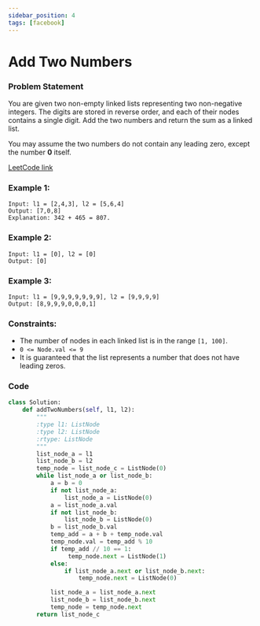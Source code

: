 ```yaml
---
sidebar_position: 4
tags: [facebook]
---
```


# Add Two Numbers

### Problem Statement

You are given two non-empty linked lists representing two non-negative integers. The digits are stored in reverse order, and each of their nodes contains a single digit. Add the two numbers and return the sum as a linked list.

You may assume the two numbers do not contain any leading zero, except the number **0** itself.

[LeetCode link](https://leetcode.com/problems/add-two-numbers/)

### Example 1:

```
Input: l1 = [2,4,3], l2 = [5,6,4]
Output: [7,0,8]
Explanation: 342 + 465 = 807.
```

### Example 2:

```
Input: l1 = [0], l2 = [0]
Output: [0]
```

### Example 3:

```
Input: l1 = [9,9,9,9,9,9,9], l2 = [9,9,9,9]
Output: [8,9,9,9,0,0,0,1]
```

### Constraints:

- The number of nodes in each linked list is in the range `[1, 100]`.
- `0 <= Node.val <= 9`
- It is guaranteed that the list represents a number that does not have leading zeros.

### Code

```python title="Python Code"
class Solution:
    def addTwoNumbers(self, l1, l2):
        """
        :type l1: ListNode
        :type l2: ListNode
        :rtype: ListNode
        """
        list_node_a = l1
        list_node_b = l2
        temp_node = list_node_c = ListNode(0)
        while list_node_a or list_node_b:
            a = b = 0
            if not list_node_a:
                list_node_a = ListNode(0)
            a = list_node_a.val
            if not list_node_b:
                list_node_b = ListNode(0)
            b = list_node_b.val
            temp_add = a + b + temp_node.val
            temp_node.val = temp_add % 10
            if temp_add // 10 == 1:
                 temp_node.next = ListNode(1)
            else:
                if list_node_a.next or list_node_b.next:
                    temp_node.next = ListNode(0)

            list_node_a = list_node_a.next
            list_node_b = list_node_b.next
            temp_node = temp_node.next
        return list_node_c


```
